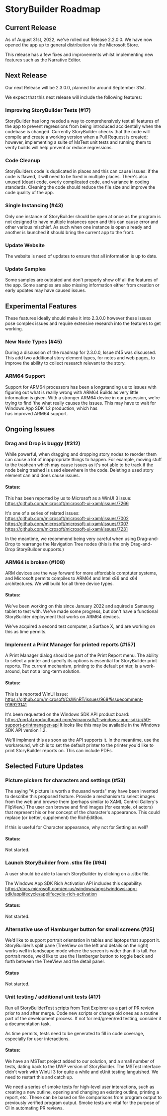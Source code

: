 # StoryBuilder Roadmap

## Current Release

As of August 31st, 2022, we've rolled out Release 2.2.0.0. We have now opened the app up to general distribution via the Microsoft Store. 

This release has a few fixes and improvements whilst implementing new features such as the Narrative Editor.

## Next Release

Our next Release will be 2.3.0.0, planned for around September 31st. 

We expect that this next release will include the following features:

### Improving StoryBuilder Tests (#17)
StoryBuilder has long needed a way to comprehensively test all features 
of the app to prevent regressions from being introduced accidentally 
when the codebase is changed. Currently StoryBuilder checks that the code 
will compile and create a working version when a Pull Request is created; 
however, implementing a suite of MsTest unit tests and running them to 
verify builds will help prevent or reduce regressions.

### Code Cleanup 
StoryBuilders code is duplicated in places and this can cause issues: if 
the code is flawed, it will need to be fixed in multiple places. There's
also unused (dead) code, overly complicated code, and variance in coding
standards. Cleaning the code should reduce the file size and improve 
the code quality of the app.

### Single Instancing (#43)
Only one instance of StoryBuilder should be open at once as the program
is not designed to have multiple instances open and this can cause error and other various mischief. As such when one instance is open already and another is launched it should bring the current app to the front.

### Update Website
The website is need of updates to ensure that all information is up to date.

### Update Samples
Some samples are outdated and don't properly show off all the features 
of the app. Some samples are also missing information either from creation 
or early updates may have caused issues.

## Experimental Features
These features ideally should make it into 2.3.0.0 however these issues pose complex issues and require extensive research into the features to get working.

### New Node Types (#45)
During a discussion of the roadmap for 2.3.0.0, Issue #45 was discussed. This
add two additional story element types, for notes and web pages, to improve
the ability to collect research relevant to the story.

### ARM64 Support
Support for ARM64 processors has been a longstanding ue to issues 
with figuring out what is reallly wrong with ARM64 Builds as very little 
information is given. With a stronger ARM64 device in our posession, we're
trying to find 'the what really causes the issues.
This may have to wait for Windows App SDK 1.2 production, which has  
has improved ARM64 support.

## Ongoing Issues

### Drag and Drop is buggy (#312)

While powerful, when dragging and dropping story nodes to reorder them
can cause a lot of inappropriate things to happen. For example,
moving stuff to the trashcan which may cause issues as it's not able 
to be track if the node being trashed is used elsewhere in the code.
Deleting a used story element can and does cause issues. 

#### Status:

This has been reported by us to Microsoft as a WinUI 3 issue:
https://github.com/microsoft/microsoft-ui-xaml/issues/7266

It's one of a series of related issues:
https://github.com/microsoft/microsoft-ui-xaml/issues/7002
https://github.com/microsoft/microsoft-ui-xaml/issues/7007
https://github.com/microsoft/microsoft-ui-xaml/issues/7231

In the meantime, we recommend being very careful when using Drag-and-Drop
to rearrange the Navigation Tree nodes (this is the only Drag-and-Drop
StoryBuilder supports.)

### ARM64 is broken (#108)

ARM devices are the way forward for more affordable comptuter systems, 
and Microsoft permits compiles to ARM64 and Intel x86 and x64
architectures.  We will build for all three device types.

#### Status: 

We've been working on this since January 2022 and aquired a Samsung
tablet to test with. We've made some progress, but don't have a 
functional StoryBuilder deployment that works on ARM64 devices.

We've acquired a second test computer, a Surface X, and are working on this as time permits.

### Implement a Print Manager for printed reports (#157)

A Print Manager dialog should be part of the Print Report menu. The ability to select a printer and specify its options is essential for 
StoryBuilder print reports.
The current mechanism, printing to the default printer, is a work-around, 
but not a long-term solution.

#### Status:

This is a reported WInUI issue:
https://github.com/microsoft/CsWinRT/issues/968#issuecomment-918923141

It's been requested on the Windows SDK API product board:
https://portal.productboard.com/winappsdk/1-windows-app-sdk/c/50-support-printmanager-api
It looks like this may be available in the WIndows SDK API  version 1.2.

We'll implment this as soon as the API supports it. In the meantime,
use the workaround, which is to set the default printer to the printer
you'd like to print StoryBuilder reports on. This can include PDFs.

## Selected Future Updates 

### Picture pickers for characters and settings (#53)

The saying "A picture is worth a thousand words" may have been invented 
to describe this proposed feature. Provide a
mechanism to select images from the web and browse them (perhaps 
similar to XAML Control Gallery's FlipView.) The user
can browse and find images (for example, of actors) that represent 
his or her concept of the character's appearance. This could 
replace (or better, supplement) the RichEditBox.

If this is useful for Character appearance, why not for Setting as well?

#### Status:

Not started.

### Launch StoryBuilder from .stbx file (#94)

A user should be able to launch StoryBuilder by clicking on a .stbx file.

The Windows App SDK Rich Activation API includes this capability:
https://docs.microsoft.com/en-us/windows/apps/windows-app-sdk/applifecycle/applifecycle-rich-activation

#### Status:

Not started.

### Alternative use of Hamburger button for small screens (#25)
We’d like to support portrait orientation in tables and laptops that support it.
StoryBuilder’s split pane (TreeView on the left and details on the right) works well in landscape mode where the screen is wider than it is tall. For portrait mode, we’d like to use the Hamberger button to toggle back and forth between the TreeView and the detail panel.
#### Status
Not started.

### Unit testing / additional unit tests (#17)
Run all StoryBuilderTest scripts from Test Explorer as a part of 
PR review prior to and after merge. Code new scripts or change old 
ones as a routine part of the development process. If not for 
red/green/red testing, consider it a documentation task.

As time permits, tests need to be generated to fill in code coverage, 
especially for user interactions.

#### Status:

We have an MSTest project added to our solution, and a small number
of tests, dating back to the UWP version of StoryBuilder. The MSTest 
interface didn't work with WinUI 3 for quite a while and xUnit testing
languished. We need to restart this and catch up.

We need a series of smoke tests for high-level 
user interactions, such as creating a new outline, opening and 
changing an existing outline, printing a report, etc. These can be 
based on file comparisons from program output to previously verified program output. Smoke tests are vital for the purpose
of CI in automating PR reviews.
